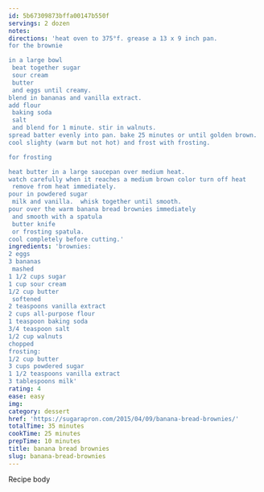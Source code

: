 ```yaml
---
id: 5b67309873bffa00147b550f
servings: 2 dozen
notes:
directions: 'heat oven to 375°f. grease a 13 x 9 inch pan.
for the brownie

in a large bowl
 beat together sugar
 sour cream
 butter
 and eggs until creamy.
blend in bananas and vanilla extract.
add flour
 baking soda
 salt
 and blend for 1 minute. stir in walnuts.
spread batter evenly into pan. bake 25 minutes or until golden brown.
cool slighty (warm but not hot) and frost with frosting.

for frosting

heat butter in a large saucepan over medium heat.
watch carefully when it reaches a medium brown color turn off heat
 remove from heat immediately.
pour in powdered sugar
 milk and vanilla.  whisk together until smooth.
pour over the warm banana bread brownies immediately
 and smooth with a spatula
 butter knife
 or frosting spatula.
cool completely before cutting.'
ingredients: 'brownies:
2 eggs
3 bananas
 mashed
1 1/2 cups sugar
1 cup sour cream
1/2 cup butter
 softened
2 teaspoons vanilla extract
2 cups all-purpose flour
1 teaspoon baking soda
3/4 teaspoon salt
1/2 cup walnuts
chopped
frosting:
1/2 cup butter
3 cups powdered sugar
1 1/2 teaspoons vanilla extract
3 tablespoons milk'
rating: 4
ease: easy
img:
category: dessert
href: 'https://sugarapron.com/2015/04/09/banana-bread-brownies/'
totalTime: 35 minutes
cookTime: 25 minutes
prepTime: 10 minutes
title: banana bread brownies
slug: banana-bread-brownies
---
```

Recipe body